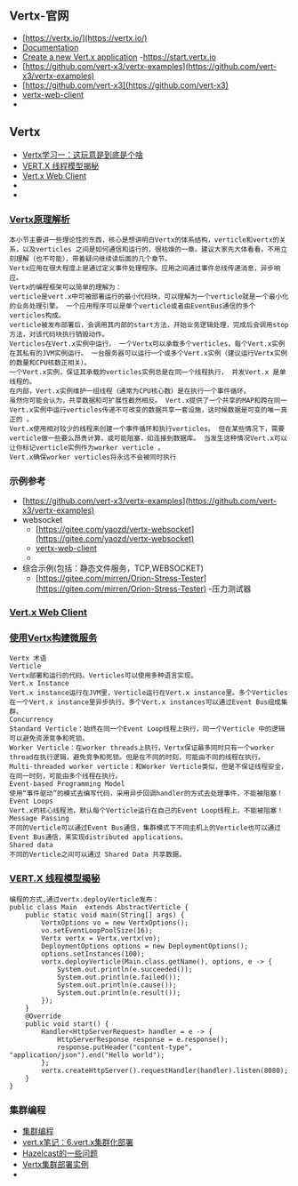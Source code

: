 ## Vertx-官网
- [https://vertx.io/](https://vertx.io/)
- [Documentation](https://vertx.io/docs/)
- [Create a new Vert.x application](https://start.vertx.io/) -https://start.vertx.io
- [https://github.com/vert-x3/vertx-examples](https://github.com/vert-x3/vertx-examples)
- [https://github.com/vert-x3](https://github.com/vert-x3)
- [vertx-web-client](https://vertx.io/docs/vertx-web-client/java/#_rxjava_2_api)
- []()
## Vertx
- [Vertx学习一：这玩意是到底是个啥](https://blog.csdn.net/lizhou828/article/details/93297153)
- [VERT.X 线程模型揭秘](https://www.cnblogs.com/zhangboyu/p/7452605.html)
- [Vert.x Web Client](https://www.cnblogs.com/heqiyoujing/p/9746253.html)
- []()
- []()

### [Vertx原理解析](https://blog.csdn.net/lizhou828/article/details/93297153)
```
本小节主要讲一些理论性的东西，核心是想讲明白Vertx的体系结构，verticle和vertx的关系，以及verticles 之间是如何通信和运行的，很枯燥的一章。建议大家先大体看看，不用立刻理解（也不可能），带着疑问继续读后面的几个章节。
Vertx应用在很大程度上是通过定义事件处理程序。应用之间通过事件总线传递消息，异步响应。
Vertx的编程框架可以简单的理解为：
verticle是vert.x中可被部署运行的最小代码块，可以理解为一个verticle就是一个最小化的业务处理引擎。 一个应用程序可以是单个verticle或者由EventBus通信的多个verticles构成。
verticle被发布部署后，会调用其内部的start方法，开始业务逻辑处理，完成后会调用stop方法，对该代码块执行销毁动作。
Verticles在Vert.x实例中运行。 一个Vertx可以承载多个verticles，每个Vert.x实例在其私有的JVM实例运行。 一台服务器可以运行一个或多个Vert.x实例（建议运行Vertx实例的数量和CPU核数正相关）。
一个Vert.x实例，保证其承载的verticles实例总是在同一个线程执行， 并发Vert.x 是单线程的。
在内部，Vert.x实例维护一组线程（通常为CPU核心数）是在执行一个事件循环。
虽然你可能会认为，共享数据和可扩展性截然相反。 Vert.x提供了一个共享的MAP和跨在同一Vert.x实例中运行verticles传递不可改变的数据共享一套设施，这时候数据是可变的唯一真正的 。
Vert.x使用相对较少的线程来创建一个事件循环和执行verticles。 但在某些情况下，需要verticle做一些要么昂贵计算，或可能阻塞，如连接到数据库。 当发生这种情况Vert.x可以让你标记verticle实例作为worker verticle 。
Vert.x确保worker verticles将永远不会被同时执行
```
### 示例参考
- [https://github.com/vert-x3/vertx-examples](https://github.com/vert-x3/vertx-examples)
- websocket
    - [https://gitee.com/yaozd/vertx-websocket](https://gitee.com/yaozd/vertx-websocket)
    - [vertx-web-client](https://vertx.io/docs/vertx-web-client/java/#_rxjava_2_api)
    - []()
- 综合示例(包括：静态文件服务，TCP,WEBSOCKET)
    - [https://gitee.com/mirren/Orion-Stress-Tester](https://gitee.com/mirren/Orion-Stress-Tester) -压力测试器

### [Vert.x Web Client](https://www.cnblogs.com/heqiyoujing/p/9746253.html)


### [使用Vertx构建微服务](https://www.cnblogs.com/luxiaoxun/p/7693640.html)
```
Vertx 术语
Verticle
Vertx部署和运行的代码。Verticles可以使用多种语言实现。
Vert.x Instance
Vert.x instance运行在JVM里，Verticle运行在Vert.x instance里。多个Verticles在一个Vert.x instance里异步执行。多个Vert.x instances可以通过Event Bus组成集群。
Concurrency
Standard Verticle：始终在同一个Event Loop线程上执行，同一个Verticle 中的逻辑可以避免资源竞争和死锁。
Worker Verticle：在worker threads上执行，Vertx保证最多同时只有一个worker thread在执行逻辑，避免竞争和死锁。但是在不同的时刻，可能由不同的线程在执行。
Multi-threaded worker verticle：和Worker Verticle类似，但是不保证线程安全，在同一时刻，可能由多个线程在执行。
Event-based Programming Model
使用“事件驱动”的模式去编写代码，采用异步回调handler的方式去处理事件，不能被阻塞！
Event Loops
Vert.x的核心线程池，默认每个Verticle运行在自己的Event Loop线程上，不能被阻塞！
Message Passing
不同的Verticle可以通过Event Bus通信，集群模式下不同主机上的Verticle也可以通过Event Bus通信，来实现distributed applications。
Shared data
不同的Verticle之间可以通过 Shared Data 共享数据。
```

### [VERT.X 线程模型揭秘](https://www.cnblogs.com/zhangboyu/p/7452605.html)
```
编程的方式,通过vertx.deployVerticle发布：
public class Main  extends AbstractVerticle {
    public static void main(String[] args) {
        VertxOptions vo = new VertxOptions();
        vo.setEventLoopPoolSize(16);
        Vertx vertx = Vertx.vertx(vo);
        DeploymentOptions options = new DeploymentOptions();
        options.setInstances(100);
        vertx.deployVerticle(Main.class.getName(), options, e -> {
            System.out.println(e.succeeded());
            System.out.println(e.failed());
            System.out.println(e.cause());
            System.out.println(e.result());
        });
    }
    @Override
    public void start() {
        Handler<HttpServerRequest> handler = e -> {
            HttpServerResponse response = e.response();
            response.putHeader("content-type", "application/json").end("Hello world");
        };
        vertx.createHttpServer().requestHandler(handler).listen(8080);
    }
}
```

### 集群编程
- [集群编程](https://www.cnblogs.com/yangykaifa/p/6714139.html) 
- [vert.x笔记：6.vert.x集群化部署](https://www.cnblogs.com/heartlifes/p/6971037.html) 
- [Hazelcast的一些问题](http://www.iigrowing.cn/hazelcast_de_yi_xie_wen_ti.html) 
- [Vertx集群部署实例](https://blog.csdn.net/feinifi/article/details/55007319) 
- []() 
